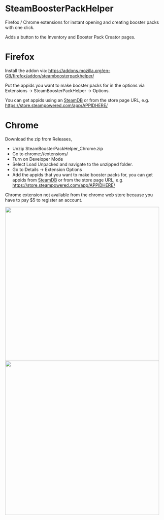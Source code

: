 # SteamBoosterPackHelper
Firefox / Chrome extensions for instant opening and creating booster packs with one click.

Adds a button to the Inventory and Booster Pack Creator pages.

# Firefox

Install the addon via: https://addons.mozilla.org/en-GB/firefox/addon/steamboosterpackhelper/

Put the appids you want to make booster packs for in the options via Extensions -> SteamBoosterPackHelper -> Options.

You can get appids using an [SteamDB](https://steamdb.info/) or from the store page URL, e.g. https://store.steampowered.com/app/APPIDHERE/


# Chrome

Download the zip from Releases, 
* Unzip SteamBoosterPackHelper_Chrome.zip
* Go to chrome://extensions/
* Turn on Developer Mode
* Select Load Unpacked and navigate to the unzipped folder.
* Go to Details -> Extension Options
* Add the appids that you want to make booster packs for, you can get appids from  [SteamDB](https://steamdb.info/) or from the store page URL, e.g. https://store.steampowered.com/app/APPIDHERE/

Chrome extension not available from the chrome web store because you have to pay $5 to register an account.

<img src="https://i.imgur.com/fo81YVg.png" width="500"><img src="https://i.imgur.com/sRHTVWB.png" width="500">
